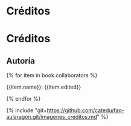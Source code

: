 # Créditos

# Créditos

## Autoría

{% for item in book.collaborators %}

{{item.name}}: {{item.edited}}

{% endfor %}






{% include "git+https://github.com/catedu/faq-aularagon.git/imagenes_creditos.md" %}


